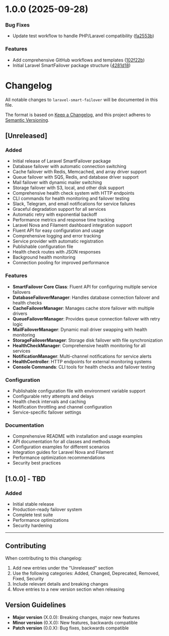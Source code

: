 # 1.0.0 (2025-09-28)


### Bug Fixes

* Update test workflow to handle PHP/Laravel compatibility ([fa2553b](https://github.com/mirzaaghazadeh/SmartFailover/commit/fa2553b42565e48ad105a69e79be7f81edfddcb1))


### Features

* Add comprehensive GitHub workflows and templates ([102f22b](https://github.com/mirzaaghazadeh/SmartFailover/commit/102f22bc007218bdc1f583808d7211ba7acdc3c1))
* Initial Laravel SmartFailover package structure ([4281d18](https://github.com/mirzaaghazadeh/SmartFailover/commit/4281d18f0a723065397542b9ff18e8318300e464))

# Changelog

All notable changes to `laravel-smart-failover` will be documented in this file.

The format is based on [Keep a Changelog](https://keepachangelog.com/en/1.0.0/),
and this project adheres to [Semantic Versioning](https://semver.org/spec/v2.0.0.html).

## [Unreleased]

### Added
- Initial release of Laravel SmartFailover package
- Database failover with automatic connection switching
- Cache failover with Redis, Memcached, and array driver support
- Queue failover with SQS, Redis, and database driver support
- Mail failover with dynamic mailer switching
- Storage failover with S3, local, and other disk support
- Comprehensive health check system with HTTP endpoints
- CLI commands for health monitoring and failover testing
- Slack, Telegram, and email notifications for service failures
- Graceful degradation support for all services
- Automatic retry with exponential backoff
- Performance metrics and response time tracking
- Laravel Nova and Filament dashboard integration support
- Fluent API for easy configuration and usage
- Comprehensive logging and error tracking
- Service provider with automatic registration
- Publishable configuration file
- Health check routes with JSON responses
- Background health monitoring
- Connection pooling for improved performance

### Features
- **SmartFailover Core Class**: Fluent API for configuring multiple service failovers
- **DatabaseFailoverManager**: Handles database connection failover and health checks
- **CacheFailoverManager**: Manages cache store failover with multiple drivers
- **QueueFailoverManager**: Provides queue connection failover with retry logic
- **MailFailoverManager**: Dynamic mail driver swapping with health monitoring
- **StorageFailoverManager**: Storage disk failover with file synchronization
- **HealthCheckManager**: Comprehensive health monitoring for all services
- **NotificationManager**: Multi-channel notifications for service alerts
- **HealthController**: HTTP endpoints for external monitoring systems
- **Console Commands**: CLI tools for health checks and failover testing

### Configuration
- Publishable configuration file with environment variable support
- Configurable retry attempts and delays
- Health check intervals and caching
- Notification throttling and channel configuration
- Service-specific failover settings

### Documentation
- Comprehensive README with installation and usage examples
- API documentation for all classes and methods
- Configuration examples for different scenarios
- Integration guides for Laravel Nova and Filament
- Performance optimization recommendations
- Security best practices

## [1.0.0] - TBD

### Added
- Initial stable release
- Production-ready failover system
- Complete test suite
- Performance optimizations
- Security hardening

---

## Contributing

When contributing to this changelog:

1. Add new entries under the "Unreleased" section
2. Use the following categories: Added, Changed, Deprecated, Removed, Fixed, Security
3. Include relevant details and breaking changes
4. Move entries to a new version section when releasing

## Version Guidelines

- **Major version** (X.0.0): Breaking changes, major new features
- **Minor version** (0.X.0): New features, backwards compatible
- **Patch version** (0.0.X): Bug fixes, backwards compatible
